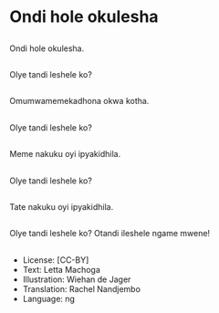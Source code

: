 # Ondi hole okulesha

##
Ondi hole okulesha.

##
Olye tandi leshele ko?

##
Omumwamemekadhona okwa kotha.

##
Olye tandi leshele ko?

##
Meme nakuku oyi ipyakidhila.

##
Olye tandi leshele ko?

##
Tate nakuku oyi ipyakidhila.

##
Olye tandi leshele ko? Otandi ileshele ngame mwene!

##
* License: [CC-BY]
* Text: Letta Machoga
* Illustration: Wiehan de Jager
* Translation: Rachel Nandjembo
* Language: ng
